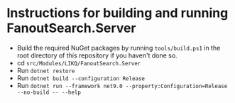 # Instructions for building and running FanoutSearch.Server

- Build the required NuGet packages by running `tools/build.ps1` in the root directory of this repository if you haven't done so.
- cd `src/Modules/LIKQ/FanoutSearch.Server`
- Run `dotnet restore`
- Run `dotnet build --configuration Release`
- Run `dotnet run --framework net9.0 --property:Configuration=Release --no-build -- --help`
